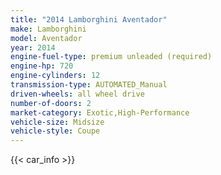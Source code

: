 ```yaml
---
title: "2014 Lamborghini Aventador"
make: Lamborghini
model: Aventador
year: 2014
engine-fuel-type: premium unleaded (required)
engine-hp: 720
engine-cylinders: 12
transmission-type: AUTOMATED_Manual
driven-wheels: all wheel drive
number-of-doors: 2
market-category: Exotic,High-Performance
vehicle-size: Midsize
vehicle-style: Coupe
---
```


{{< car_info >}}
